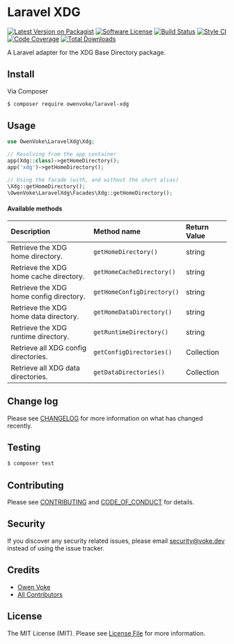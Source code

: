 # Laravel XDG

[![Latest Version on Packagist][ico-version]][link-packagist]
[![Software License][ico-license]](LICENSE.md)
[![Build Status][ico-github-actions]][link-github-actions]
[![Style CI][ico-styleci]][link-styleci]
[![Code Coverage][ico-code-coverage]][link-code-coverage]
[![Total Downloads][ico-downloads]][link-downloads]

A Laravel adapter for the XDG Base Directory package.

## Install

Via Composer

```bash
$ composer require owenvoke/laravel-xdg
```

## Usage

```php
use OwenVoke\LaravelXdg\Xdg;

// Resolving from the app container
app(Xdg::class)->getHomeDirectory();
app('xdg')->getHomeDirectory();

// Using the facade (with, and without the short alias)
\Xdg::getHomeDirectory();
\OwenVoke\LaravelXdg\Facades\Xdg::getHomeDirectory();
```

#### Available methods

| Description                             | Method name                | Return Value |
| :-------------------------------------- | :------------------------- | :----------- |
| Retrieve the XDG home directory.        | `getHomeDirectory()`       | string       |
| Retrieve the XDG home cache directory.  | `getHomeCacheDirectory()`  | string       |
| Retrieve the XDG home config directory. | `getHomeConfigDirectory()` | string       |
| Retrieve the XDG home data directory.   | `getHomeDataDirectory()`   | string       |
| Retrieve the XDG runtime directory.     | `getRuntimeDirectory()`    | string       |
| Retrieve all XDG config directories.    | `getConfigDirectories()`   | Collection   |
| Retrieve all XDG data directories.      | `getDataDirectories()`     | Collection   |

## Change log

Please see [CHANGELOG](CHANGELOG.md) for more information on what has changed recently.

## Testing

```bash
$ composer test
```

## Contributing

Please see [CONTRIBUTING](.github/CONTRIBUTING.md) and [CODE_OF_CONDUCT](.github/CODE_OF_CONDUCT.md) for details.

## Security

If you discover any security related issues, please email security@voke.dev instead of using the issue tracker.

## Credits

- [Owen Voke][link-author]
- [All Contributors][link-contributors]

## License

The MIT License (MIT). Please see [License File](LICENSE.md) for more information.

[ico-version]: https://img.shields.io/packagist/v/owenvoke/laravel-xdg.svg?style=flat-square
[ico-license]: https://img.shields.io/badge/license-MIT-brightgreen.svg?style=flat-square
[ico-github-actions]: https://img.shields.io/github/workflow/status/owenvoke/laravel-xdg/Continuous%20Integration.svg?style=flat-square
[ico-styleci]: https://styleci.io/repos/241339145/shield
[ico-code-coverage]: https://img.shields.io/codecov/c/github/owenvoke/laravel-xdg.svg?style=flat-square
[ico-downloads]: https://img.shields.io/packagist/dt/owenvoke/laravel-xdg.svg?style=flat-square

[link-packagist]: https://packagist.org/packages/owenvoke/laravel-xdg
[link-github-actions]: https://github.com/owenvoke/laravel-xdg/actions
[link-styleci]: https://styleci.io/repos/241339145
[link-code-coverage]: https://codecov.io/gh/owenvoke/laravel-xdg
[link-downloads]: https://packagist.org/packages/owenvoke/laravel-xdg
[link-author]: https://github.com/owenvoke
[link-contributors]: ../../contributors
